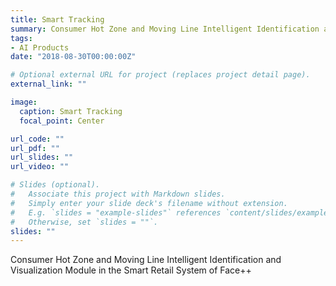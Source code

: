 ```yaml
---
title: Smart Tracking
summary: Consumer Hot Zone and Moving Line Intelligent Identification and Visualization Module in the Smart Retail System of Face++
tags:
- AI Products
date: "2018-08-30T00:00:00Z"

# Optional external URL for project (replaces project detail page).
external_link: ""

image:
  caption: Smart Tracking
  focal_point: Center

url_code: ""
url_pdf: ""
url_slides: ""
url_video: ""

# Slides (optional).
#   Associate this project with Markdown slides.
#   Simply enter your slide deck's filename without extension.
#   E.g. `slides = "example-slides"` references `content/slides/example-slides.md`.
#   Otherwise, set `slides = ""`.
slides: ""
---
```


Consumer Hot Zone and Moving Line Intelligent Identification and Visualization Module in the Smart Retail System of Face++

